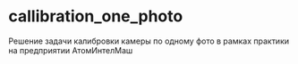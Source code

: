# callibration_one_photo
Решение задачи калибровки камеры по одному фото в рамках практики на предприятии АтомИнтелМаш
